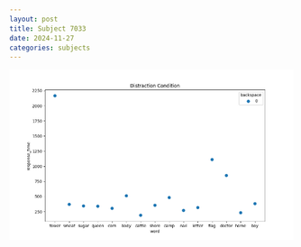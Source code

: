 ```yaml
---
layout: post
title: Subject 7033
date: 2024-11-27
categories: subjects
---
```


![](data/7033/run-12/7033_rt_acc_fuzzy_delay.png)
